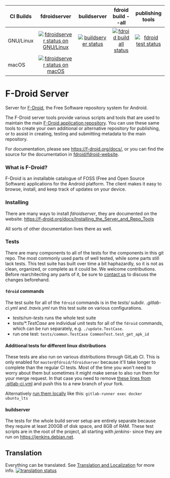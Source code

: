 <a name="build-status"></a>

| CI Builds                |  fdroidserver | buildserver | fdroid build --all | publishing tools |
|--------------------------|:-------------:|:-----------:|:------------------:|:----------------:|
| GNU/Linux                | [![fdroidserver status on GNU/Linux](https://gitlab.com/fdroid/fdroidserver/badges/master/pipeline.svg)](https://gitlab.com/fdroid/fdroidserver/-/jobs) | [![buildserver status](https://jenkins.debian.net/job/reproducible_setup_fdroid_build_environment/badge/icon)](https://jenkins.debian.net/job/reproducible_setup_fdroid_build_environment) | [![fdroid build all status](https://jenkins.debian.net/job/reproducible_fdroid_build_apps/badge/icon)](https://jenkins.debian.net/job/reproducible_fdroid_build_apps/) | [![fdroid test status](https://jenkins.debian.net/job/reproducible_fdroid_test/badge/icon)](https://jenkins.debian.net/job/reproducible_fdroid_test/) |
| macOS                    | [![fdroidserver status on macOS](https://travis-ci.org/f-droid/fdroidserver.svg?branch=master)](https://travis-ci.org/f-droid/fdroidserver) | | | |


# F-Droid Server

Server for [F-Droid](https://f-droid.org), the Free Software repository system
for Android.

The F-Droid server tools provide various scripts and tools that are
used to maintain the main
[F-Droid application repository](https://f-droid.org/packages).  You
can use these same tools to create your own additional or alternative
repository for publishing, or to assist in creating, testing and
submitting metadata to the main repository.

For documentation, please see <https://f-droid.org/docs/>, or you can
find the source for the documentation in
[fdroid/fdroid-website](https://gitlab.com/fdroid/fdroid-website).


### What is F-Droid?

F-Droid is an installable catalogue of FOSS (Free and Open Source Software)
applications for the Android platform. The client makes it easy to browse,
install, and keep track of updates on your device.


### Installing

There are many ways to install _fdroidserver_, they are documented on
the website:
https://f-droid.org/docs/Installing_the_Server_and_Repo_Tools

All sorts of other documentation lives there as well.


### Tests

There are many components to all of the tests for the components in
this git repo.  The most commonly used parts of well tested, while
some parts still lack tests.  This test suite has built over time a
bit haphazardly, so it is not as clean, organized, or complete as it
could be.  We welcome contributions.  Before rearchitecting any parts
of it, be sure to [contact us](https://f-droid.org/about) to discuss
the changes beforehand.


#### `fdroid` commands

The test suite for all of the `fdroid` commands is in the _tests/_
subdir.  _.gitlab-ci.yml_ and _.travis.yml_ run this test suite on
various configurations.

* _tests/run-tests_ runs the whole test suite
* _tests/*.TestCase_ are individual unit tests for all of the `fdroid`
  commands, which can be run separately, e.g. `./update.TestCase`.
* run one test: `tests/common.TestCase CommonTest.test_get_apk_id`


#### Additional tests for different linux distributions

These tests are also run on various distributions through GitLab CI. This is
only enabled for `master@fdroid/fdroidserver` because it'll take longer to
complete than the regular CI tests.  Most of the time you won't need to worry
about them but sometimes it might make sense to also run them for your merge
request. In that case you need to remove [these lines from
.gitlab-ci.yml](https://gitlab.com/fdroid/fdroidserver/blob/master/.gitlab-ci.yml#L34-35)
and push this to a new branch of your fork.

Alternatively [run them
locally](https://docs.gitlab.com/runner/commands/README.html#gitlab-runner-exec)
like this: `gitlab-runner exec docker ubuntu_lts`

#### buildserver

The tests for the whole build server setup are entirely separate
because they require at least 200GB of disk space, and 8GB of
RAM. These test scripts are in the root of the project, all starting
with _jenkins-_ since they are run on https://jenkins.debian.net.


## Translation

Everything can be translated.  See
[Translation and Localization](https://f-droid.org/docs/Translation_and_Localization)
for more info.
[![translation status](https://hosted.weblate.org/widgets/f-droid/-/fdroidserver/multi-auto.svg)](https://hosted.weblate.org/engage/f-droid/?utm_source=widget)
